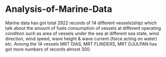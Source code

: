 # Analysis-of-Marine-Data
Marine data has got total 2922 records of 14 different vessels(ship) which talk about the amount of fuels consumption of vessels at different operating condition such as area of vessels under the sea at different sea state, wind direction, wind speed, wave height &amp; wave current (force acting on water) etc.  Among the 14 vessels MRT DIAS, MRT FLINDERS, MRT DJULPAN has got more numbers of records almost 300.
